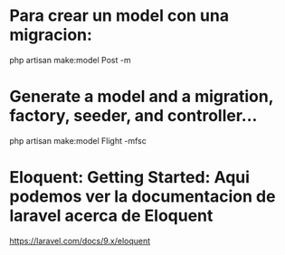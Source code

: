 # Para crear un model con una migracion:  

php artisan make:model Post -m  

# Generate a model and a migration, factory, seeder, and controller...  

php artisan make:model Flight -mfsc  

# Eloquent: Getting Started: Aqui podemos ver la documentacion de laravel acerca de Eloquent  

https://laravel.com/docs/9.x/eloquent
